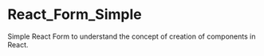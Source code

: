 # React_Form_Simple
Simple React Form to understand the concept of creation of components in React.
